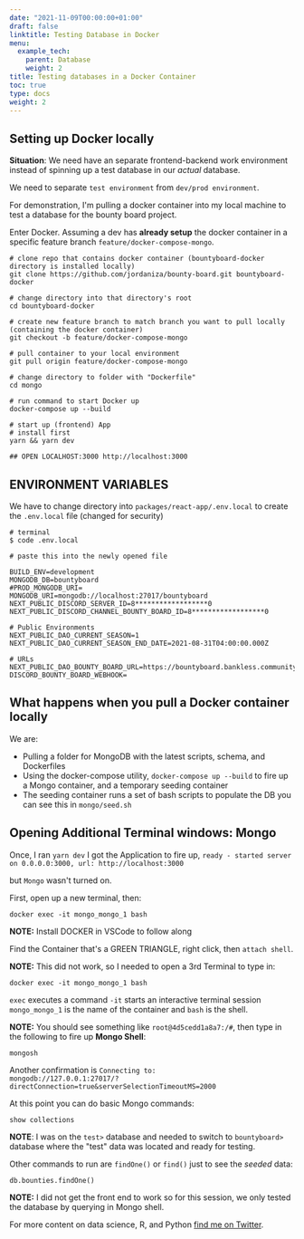 ```yaml
---
date: "2021-11-09T00:00:00+01:00"
draft: false
linktitle: Testing Database in Docker
menu:
  example_tech:
    parent: Database
    weight: 2
title: Testing databases in a Docker Container
toc: true
type: docs
weight: 2
---
```


## Setting up Docker locally

**Situation**: We need have an separate frontend-backend work environment instead of spinning up a test database in our *actual* database.

We need to separate `test environment` from `dev/prod environment`.

For demonstration, I'm pulling a docker container into my local machine to test a database for the bounty board project.

Enter Docker. Assuming a dev has **already setup** the docker container in a specific feature branch `feature/docker-compose-mongo`.

```{python}
# clone repo that contains docker container (bountyboard-docker directory is installed locally)
git clone https://github.com/jordaniza/bounty-board.git bountyboard-docker

# change directory into that directory's root
cd bountyboard-docker

# create new feature branch to match branch you want to pull locally (containing the docker container) 
git checkout -b feature/docker-compose-mongo

# pull container to your local environment
git pull origin feature/docker-compose-mongo

# change directory to folder with "Dockerfile"
cd mongo

# run command to start Docker up
docker-compose up --build

# start up (frontend) App
# install first
yarn && yarn dev

## OPEN LOCALHOST:3000 http://localhost:3000

```

## ENVIRONMENT VARIABLES

We have to change directory into `packages/react-app/.env.local` to create the `.env.local` file (changed for security)

```{python}
# terminal
$ code .env.local

# paste this into the newly opened file

BUILD_ENV=development
MONGODB_DB=bountyboard
#PROD_MONGODB_URI=
MONGODB_URI=mongodb://localhost:27017/bountyboard
NEXT_PUBLIC_DISCORD_SERVER_ID=8******************0
NEXT_PUBLIC_DISCORD_CHANNEL_BOUNTY_BOARD_ID=8******************0

# Public Environments
NEXT_PUBLIC_DAO_CURRENT_SEASON=1
NEXT_PUBLIC_DAO_CURRENT_SEASON_END_DATE=2021-08-31T04:00:00.000Z

# URLs
NEXT_PUBLIC_DAO_BOUNTY_BOARD_URL=https://bountyboard.bankless.community
DISCORD_BOUNTY_BOARD_WEBHOOK=

```

## What happens when you pull a Docker container locally

We are: 
- Pulling a folder for MongoDB with the latest scripts, schema, and Dockerfiles
- Using the docker-compose utility, `docker-compose up --build` to fire up a Mongo container, and a temporary seeding container
- The seeding container runs a set of bash scripts to populate the DB
you can see this in `mongo/seed.sh`

## Opening Additional Terminal windows: Mongo

Once, I ran `yarn dev` I got the Application to fire up, `ready - started server on 0.0.0.0:3000, url: http://localhost:3000`

but `Mongo` wasn't turned on. 

First, open up a new terminal, then:

```{python}
docker exec -it mongo_mongo_1 bash
```

**NOTE:** Install DOCKER in VSCode to follow along

Find the Container that's a GREEN TRIANGLE, right click, then `attach shell`.

**NOTE:** This did not work, so I needed to open a 3rd Terminal to type in:

```{python}
docker exec -it mongo_mongo_1 bash
```

`exec` executes a command `-it` starts an interactive terminal session `mongo_mongo_1` is the name of the container and `bash` is the shell.

**NOTE:** You should see something like `root@4d5cedd1a8a7:/#`, then type in the following to fire up **Mongo Shell**:

```{python}
mongosh
```

Another confirmation is `Connecting to:          mongodb://127.0.0.1:27017/?directConnection=true&serverSelectionTimeoutMS=2000`

At this point you can do basic Mongo commands:

```{python}
show collections
```

**NOTE**: I was on the `test>` database and needed to switch to `bountyboard>` database where the "test" data was located and ready for testing.

Other commands to run are `findOne()` or `find()` just to see the *seeded* data:

```{python}
db.bounties.findOne()
```

**NOTE:** I did not get the front end to work so for this session, we only tested the database by querying in Mongo shell. 








For more content on data science, R, and Python [find me on Twitter](https://twitter.com/paulapivat).